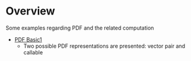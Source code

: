 
# Overview 

Some examples regarding PDF and the related computation 
- [PDF Basic1](https://github.com/NicolaBernini/DataScience_Examples1/blob/master/pdf/pdf_basic1.ipynb)
  - Two possible PDF representations are presented: vector pair and callable 





